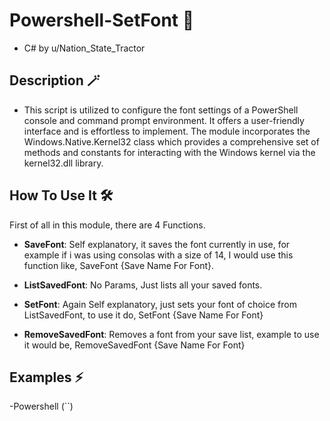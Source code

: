 # Powershell-SetFont 🔢
- C# by u/Nation_State_Tractor

## Description 🪄
- This script is utilized to configure the font settings of a PowerShell console and command prompt environment. It offers a user-friendly interface and is effortless to implement. The module incorporates the Windows.Native.Kernel32 class which provides a comprehensive set of methods and constants for interacting with the Windows kernel via the kernel32.dll library. 

## How To Use It 🛠️
First of all in this module, there are 4 Functions.

- **SaveFont**: Self explanatory, it saves the font currently in use, for example if i was using consolas with a size of 14, I would use this function like, SaveFont {Save Name For Font}.

- **ListSavedFont**: No Params, Just lists all your saved fonts.

- **SetFont**: Again Self explanatory, just sets your font of choice from ListSavedFont, to use it do, SetFont {Save Name For Font}

- **RemoveSavedFont**: Removes a font from your save list, example to use it would be, RemoveSavedFont {Save Name For Font}
## Examples ⚡
-Powershell
(``)
